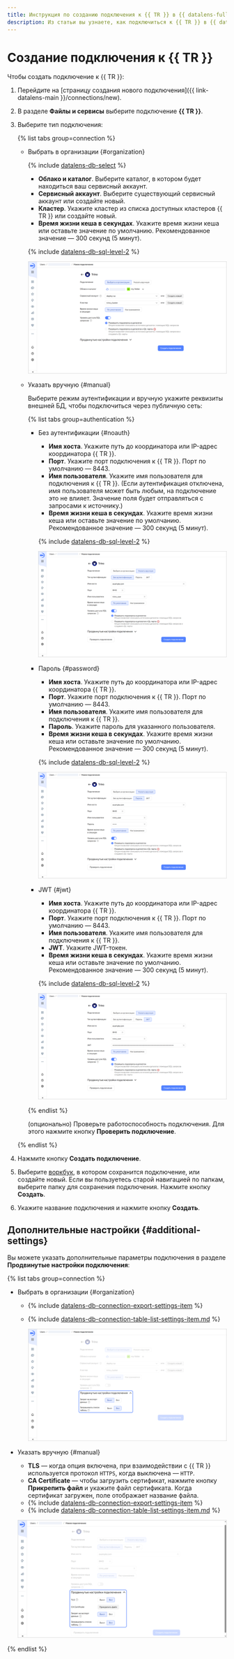 ```yaml
---
title: Инструкция по созданию подключения к {{ TR }} в {{ datalens-full-name }}
description: Из статьи вы узнаете, как подключиться к {{ TR }} в {{ datalens-short-name }}.
---
```


# Создание подключения к {{ TR }}

Чтобы создать подключение к {{ TR }}:



1. Перейдите на [страницу создания нового подключения]({{ link-datalens-main }}/connections/new).
1. В разделе **Файлы и сервисы** выберите подключение **{{ TR }}**.
1. Выберите тип подключения:

   {% list tabs group=connection %}

   - Выбрать в организации {#organization}

     {% include [datalens-db-select](../../../_includes/datalens/datalens-db-select-2.md) %}

     * **Облако и каталог**. Выберите каталог, в котором будет находиться ваш сервисный аккаунт.
     * **Сервисный аккаунт**. Выберите существующий сервисный аккаунт или создайте новый.
     * **Кластер**. Укажите кластер из списка доступных кластеров {{ TR }} или создайте новый.
     * **Время жизни кеша в секундах**. Укажите время жизни кеша или оставьте значение по умолчанию. Рекомендованное значение — 300 секунд (5 минут).

     {% include [datalens-db-sql-level-2](../../../_includes/datalens/datalens-db-connection-sql-level-2.md) %}

     ![image](../../../_assets/datalens/operations/connection/connection-trino-yc.png)

   - Указать вручную {#manual}

     Выберите режим аутентификации и вручную укажите реквизиты внешней БД, чтобы подключиться через публичную сеть:

     {% list tabs group=authentication %}

     - Без аутентификации {#noauth}

       * **Имя хоста**. Укажите путь до координатора или IP-адрес координатора {{ TR }}.
       * **Порт**. Укажите порт подключения к {{ TR }}. Порт по умолчанию — 8443.
       * **Имя пользователя**. Укажите имя пользователя для подключения к {{ TR }}. (Если аутентификация отключена, имя пользователя может быть любым, на подключение это не влияет. Значение поля будет отправляться с запросами к источнику.)
       * **Время жизни кеша в секундах**. Укажите время жизни кеша или оставьте значение по умолчанию. Рекомендованное значение — 300 секунд (5 минут).

       {% include [datalens-db-sql-level-2](../../../_includes/datalens/datalens-db-connection-sql-level-2.md) %}

       ![image](../../../_assets/datalens/operations/connection/connection-trino-yc-free.png)

     - Пароль {#password}

       * **Имя хоста**. Укажите путь до координатора или IP-адрес координатора {{ TR }}.
       * **Порт**. Укажите порт подключения к {{ TR }}. Порт по умолчанию — 8443.
       * **Имя пользователя**. Укажите имя пользователя для подключения к {{ TR }}.
       * **Пароль**. Укажите пароль для указанного пользователя.
       * **Время жизни кеша в секундах**. Укажите время жизни кеша или оставьте значение по умолчанию. Рекомендованное значение — 300 секунд (5 минут).

       {% include [datalens-db-sql-level-2](../../../_includes/datalens/datalens-db-connection-sql-level-2.md) %}

       ![image](../../../_assets/datalens/operations/connection/connection-trino-yc-pw.png)

     - JWT {#jwt}

       * **Имя хоста**. Укажите путь до координатора или IP-адрес координатора {{ TR }}.
       * **Порт**. Укажите порт подключения к {{ TR }}. Порт по умолчанию — 8443.
       * **Имя пользователя**. Укажите имя пользователя для подключения к {{ TR }}.
       * **JWT**. Укажите JWT-токен.
       * **Время жизни кеша в секундах**. Укажите время жизни кеша или оставьте значение по умолчанию. Рекомендованное значение — 300 секунд (5 минут).

       {% include [datalens-db-sql-level-2](../../../_includes/datalens/datalens-db-connection-sql-level-2.md) %}

       ![image](../../../_assets/datalens/operations/connection/connection-trino-yc-jwt.png)

     {% endlist %}

     (опционально) Проверьте работоспособность подключения. Для этого нажмите кнопку **Проверить подключение**.
     
   {% endlist %}

1. Нажмите кнопку **Создать подключение**.
1. Выберите [воркбук](../../workbooks-collections/index.md), в котором сохранится подключение, или создайте новый. Если вы пользуетесь старой навигацией по папкам, выберите папку для сохранения подключения. Нажмите кнопку **Создать**.
1. Укажите название подключения и нажмите кнопку **Создать**.

## Дополнительные настройки {#additional-settings}

Вы можете указать дополнительные параметры подключения в разделе **Продвинутые настройки подключения**:

{% list tabs group=connection %}

- Выбрать в организации {#organization}

  * {% include [datalens-db-connection-export-settings-item](../../../_includes/datalens/operations/datalens-db-connection-export-settings-item.md) %}
  * {% include [datalens-db-connection-table-list-settings-item.md](../../../_includes/datalens/operations/datalens-db-connection-table-list-settings-item.md) %}

     ![image](../../../_assets/datalens/operations/connection/connection-trino-yc-additional.png)

- Указать вручную {#manual}

  * **TLS** — когда опция включена, при взаимодействии с {{ TR }} используется протокол `HTTPS`, когда выключена — `HTTP`.
  * **CA Certificate** — чтобы загрузить сертификат, нажмите кнопку **Прикрепить файл** и укажите файл сертификата. Когда сертификат загружен, поле отображает название файла.
  * {% include [datalens-db-connection-export-settings-item](../../../_includes/datalens/operations/datalens-db-connection-export-settings-item.md) %}
  * {% include [datalens-db-connection-table-list-settings-item.md](../../../_includes/datalens/operations/datalens-db-connection-table-list-settings-item.md) %}

  ![image](../../../_assets/datalens/operations/connection/connection-trino-yc-manwal-additional.png)

{% endlist %}
